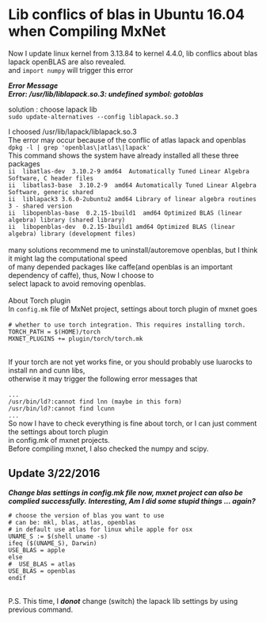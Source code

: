 # Lib conflics of blas in Ubuntu 16.04 when Compiling MxNet  

Now I update linux kernel from 3.13.84 to kernel 4.4.0, lib conflics about blas lapack openBLAS are also revealed. </br>
and `import numpy` will trigger this error</br>

***Error Message***</br>
***Error: /usr/lib/liblapack.so.3: undefined symbol: gotoblas***</br>

solution : choose lapack lib</br>
`sudo update-alternatives --config liblapack.so.3`</br>

I choosed /usr/lib/lapack/liblapack.so.3</br>
The error may occur because of the conflic of atlas lapack and openblas</br>
`dpkg -l | grep 'openblas\|atlas\|lapack'`</br>
This command shows the system have already installed all these three packages</br>
`ii  libatlas-dev  3.10.2-9 amd64  Automatically Tuned Linear Algebra Software, C header files`</br>
`ii  libatlas3-base  3.10.2-9  amd64 Automatically Tuned Linear Algebra Software, generic shared`</br>
`ii  liblapack3 3.6.0-2ubuntu2 amd64 Library of linear algebra routines 3 - shared version`</br>
`ii  libopenblas-base  0.2.15-1build1  amd64 Optimized BLAS (linear algebra) library (shared library)`</br>
`ii  libopenblas-dev  0.2.15-1build1 amd64 Optimized BLAS (linear algebra) library (development files)`</br></br>
many solutions recommend me to uninstall/autoremove openblas, but I think it might lag the computational speed </br>
of many depended packages like caffe(and openblas is an important dependency of caffe), thus, Now I choose to </br>
select lapack to avoid removing openblas.</br></br>
About Torch plugin</br>
In `config.mk` file of MxNet project, settings about torch plugin of mxnet goes </br></br>
`# whether to use torch integration. This requires installing torch.`</br>
`TORCH_PATH = $(HOME)/torch`</br>
`MXNET_PLUGINS += plugin/torch/torch.mk`</br></br>

If your torch are not yet works fine, or you should probably use luarocks to install nn and cunn libs, </br>
otherwise it may trigger the following error messages that</br></br>
`...`</br>
`/usr/bin/ld?:cannot find lnn (maybe in this form)`</br>
`/usr/bin/ld?:cannot find lcunn`</br>
`...`</br>
So now I have to check everything is fine about torch, or I can just comment the settings about torch plugin</br> 
in config.mk of mxnet projects.</br>
Before compiling mxnet, I also checked the numpy and scipy.

## Update 3/22/2016

***Change blas settings in config.mk file now, mxnet project can also be complied successfully.*** 
***Interesting, Am I did some stupid things ... again?***</br>

`# choose the version of blas you want to use`</br>
`# can be: mkl, blas, atlas, openblas`</br>
`# in default use atlas for linux while apple for osx`</br>
`UNAME_S := $(shell uname -s)`</br>
`ifeq ($(UNAME_S), Darwin)`</br>
 `USE_BLAS = apple`</br>
 `else`</br>
 `#  USE_BLAS = atlas`</br>
 `USE_BLAS = openblas`</br>
 `endif`</br></br>

P.S. This time, I ***donot*** change (switch) the lapack lib settings by using previous command.</br>
